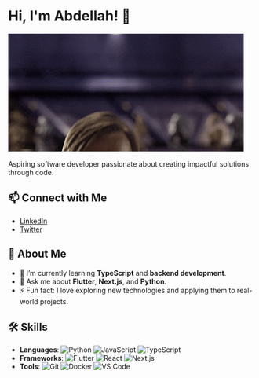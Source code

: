 # Hi, I'm Abdellah! 👋

![](giphy.gif)

Aspiring software developer passionate about creating impactful solutions through code.

## 📫 Connect with Me

- [LinkedIn](https://www.linkedin.com/in/abdellah-ahmed-abdullahi-b229382a2)
- [Twitter](https://x.com/HimoNotting)


## 🚀 About Me

- 🌱 I’m currently learning **TypeScript** and **backend development**.
- 💬 Ask me about **Flutter**, **Next.js**, and **Python**.
- ⚡ Fun fact: I love exploring new technologies and applying them to real-world projects.

## 🛠️ Skills

- **Languages**: ![Python](https://img.shields.io/badge/Python-3776AB?style=flat&logo=python&logoColor=white) ![JavaScript](https://img.shields.io/badge/JavaScript-F7DF1E?style=flat&logo=javascript&logoColor=black) ![TypeScript](https://img.shields.io/badge/TypeScript-3178C6?style=flat&logo=typescript&logoColor=white)
- **Frameworks**: ![Flutter](https://img.shields.io/badge/Flutter-02569B?style=flat&logo=flutter&logoColor=white) ![React](https://img.shields.io/badge/React-61DAFB?style=flat&logo=react&logoColor=black) ![Next.js](https://img.shields.io/badge/Next.js-000000?style=flat&logo=nextdotjs&logoColor=white)
- **Tools**: ![Git](https://img.shields.io/badge/Git-F05032?style=flat&logo=git&logoColor=white) ![Docker](https://img.shields.io/badge/Docker-2496ED?style=flat&logo=docker&logoColor=white) ![VS Code](https://img.shields.io/badge/VS%20Code-007ACC?style=flat&logo=visual-studio-code&logoColor=white)





